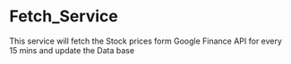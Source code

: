 # Fetch_Service
This service will fetch the Stock prices form Google Finance API for every 15 mins and update the Data base

